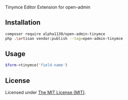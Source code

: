 Tinymce Editor Extension for open-admin

## Installation

```bash
composer require alpha1130/open-admin-tinymce
php .\artisan vendor:publish --tag=open-admin-tinymce
```

## Usage

```php
$form->tinymce('field-name')
```

License
------------
Licensed under [The MIT License (MIT)](LICENSE).